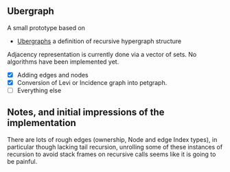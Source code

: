 ## Ubergraph
A small prototype based on

- [Ubergraphs](https://arxiv.org/pdf/1704.05547.pdf) a definition of recursive hypergraph structure


Adjacency representation is currently done via a vector of sets.
No algorithms have been implemented yet.

- [X] Adding edges and nodes
- [X] Conversion of Levi or Incidence graph into petgraph.
- [ ] Everything else

## Notes, and initial impressions of the implementation

There are lots of rough edges (ownership, Node and edge Index types),
in particular though lacking tail recursion, unrolling some of these instances of recursion
to avoid stack frames on recursive calls seems like it is going to be painful.
